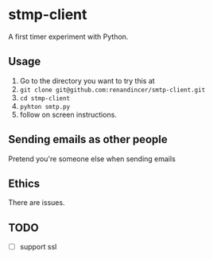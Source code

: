 # stmp-client
A first timer experiment with Python.

## Usage
1. Go to the directory you want to try this at
2. `git clone git@github.com:renandincer/smtp-client.git`
3. `cd stmp-client`
4. `pyhton smtp.py`
5. follow on screen instructions.

## Sending emails as other people
Pretend you're someone else when sending emails

## Ethics
There are issues.

## TODO
- [ ] support ssl
